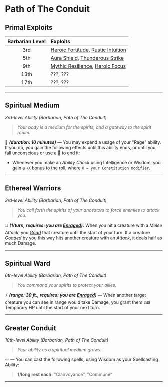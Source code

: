 # Path of The Conduit

## Primal Exploits

| Barbarian Level | Exploits                                       |
|:---------------:|:-----------------------------------------------|
|       3rd       | [Heroic Fortitude][HF], [Rustic Intuition][RI] |
|       5th       | [Aura Shield][AS], [Thunderous Strike][TS]     |
|       9th       | [Mythic Resilience][MR], [Heroic Focus][HFo]   |
|      13th       | ???, ???                                       |
|      17th       | ???, ???                                       |

---

## Spiritual Medium
*3rd-level Ability (Barbarian, Path of The Conduit)*  

> *Your body is a medium for the spirits, and a gateway to the spirit realm.*

🔵 ***(duration: 10 minutes)*** — You may expend a usage of your "Rage" ability. If you do, you gain the following effects until this ability ends, or until you fall unconscious or use a 🔵 to end it:
* Whenever you make an *Ability Check* using Intelligence or Wisdom, you gain a `+X` bonus to the roll, where `X = your Constitution modifier`.

---

## Ethereal Warriors
*3rd-level Ability (Barbarian, Path of The Conduit)*  

> *You call forth the spirits of your ancestors to force enemies to attack you.*

◻️ ***(1/turn, requires: you are [*Enraged*][E]).*** When you hit a creature with a *Melee Attack*, you [*Goad*][GD] that creature until the start of your turn. If a creature [*Goaded*][GD] by you this way hits another creature with an *Attack*, it deals half as much Damage.

---

## Spiritual Ward
*6th-level Ability (Barbarian, Path of The Conduit)*  

> *You command your spirits to protect your allies.*

⚡ ***(range: 30 ft., requires: you are [*Enraged*][E])*** — When another target creature you can see in range would take Damage, you grant them `3d8` Temporary HP until the start of your next turn.

---

## Greater Conduit
*10th-level Ability (Barbarian, Path of The Conduit)*  

> *Your ability as a spiritual medium grows.*

♾️ — You can cast the following spells, using Wisdom as your Spellcasting Ability:
> **1/long rest each:** "Clairvoyance", "Commune"

---

<!-- References. -->

<!-- External references. -->

<!-- Primal Exploits -->

<!-- 1st level -->
[HF]: ../../../Exploits/1st%20Level/Heroic%20Fortitude.md
[RI]: ../../../Exploits/1st%20Level/Rustic%20Intuition.md

<!-- 2nd level -->
[AS]: ../../../Exploits/2nd%20Level/Aura%20Shield.md
[TS]: ../../../Exploits/2nd%20Level/Thunderous%20Strike.md

<!-- 3rd level -->
[MR]: ../../../Exploits/3rd%20Level/Mythic%20Resilience.md
[HFo]: ../../../Exploits/3rd%20Level/Heroic%20Focus.md

<!--------------------->

[E]: ../../../Rules/Conditions/Enraged.md
[GD]: ../../../Rules/Conditions/Goaded.md

<!----------------->